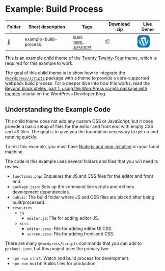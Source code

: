 # Example: Build Process

<!-- Please, do not remove these @TABLE EXAMPLES BEGIN and @TABLE EXAMPLES END comments or modify the table inside. This table is automatically generated from the data at _data/examples.json and _data/tags.json -->
<!-- @TABLE EXAMPLES BEGIN -->
| Folder                                                                                    | Short description     | Tags                                                                                                                                                                                                                                                                                       | Download .zip                                                                                                 | Live Demo                                                                                                                                                                                                                                                                                                                                                                                                                                                                                                                                                                                                                                                                                                                                                                                                      |
| ----------------------------------------------------------------------------------------- | --------------------- | ------------------------------------------------------------------------------------------------------------------------------------------------------------------------------------------------------------------------------------------------------------------------------------------ | ------------------------------------------------------------------------------------------------------------- | -------------------------------------------------------------------------------------------------------------------------------------------------------------------------------------------------------------------------------------------------------------------------------------------------------------------------------------------------------------------------------------------------------------------------------------------------------------------------------------------------------------------------------------------------------------------------------------------------------------------------------------------------------------------------------------------------------------------------------------------------------------------------------------------------------------- |
| [📁](https://github.com/WordPress/block-theme-examples/tree/master/example-build-process) | example-build-process | <small><code><a target="_blank" href="https://github.com/WordPress/block-theme-examples/wiki/Tags#block-theme">BLOCK THEME</a></code></small>, <small><code><a target="_blank" href="https://github.com/WordPress/block-theme-examples/wiki/Tags#javascript">JAVASCRIPT</a></code></small> | [📦](https://raw.githubusercontent.com/WordPress/block-theme-examples/master/_zips/example-build-process.zip) | [![](https://raw.githubusercontent.com/WordPress/block-theme-examples/master/_assets/icon-wp.svg)](https://playground.wordpress.net/#{%22$schema%22:%22https://playground.wordpress.net/blueprint-schema.json%22,%22landingPage%22:%22/wp-admin/themes.php%22,%22preferredVersions%22:{%22php%22:%228.0%22,%22wp%22:%22latest%22},%22steps%22:[{%22step%22:%22installTheme%22,%22themeZipFile%22:{%22resource%22:%22wordpress.org/themes%22,%22slug%22:%22twentytwentyfour%22}},{%22step%22:%22installTheme%22,%22themeZipFile%22:{%22resource%22:%22url%22,%22url%22:%22https://raw.githubusercontent.com/WordPress/block-theme-examples/master/_zips/example-build-process.zip%22},%22options%22:{%22activate%22:true}},{%22step%22:%22login%22,%22username%22:%22admin%22,%22password%22:%22password%22}]}) |
<!-- @TABLE EXAMPLES END -->

This is an example child theme of the [Twenty Twenty-Four](https://wordpress.org/themes/twentytwentyfour/) theme, which is required for this example to work.

The goal of this child theme is to show how to integrate the [`@wordpress/scripts`](https://developer.wordpress.org/block-editor/reference-guides/packages/packages-scripts/) package with a theme to provide a core-supported webpack build process. For a deeper dive into how this works, read the [Beyond block styles, part 1: using the WordPress scripts package with themes](https://developer.wordpress.org/news/2023/07/beyond-block-styles-part-1-using-the-wordpress-scripts-package-with-themes/) tutorial on the WordPress Developer Blog.

## Understanding the Example Code

This child theme does not add any custom CSS or JavaScript, but it does provide a basic setup of files for the editor and front end with empty CSS and JS files. The goal is to give you the foundation necessary to get up and running quickly.

To test this example, you must have [Node.js and npm installed](https://docs.npmjs.com/downloading-and-installing-node-js-and-npm) on your local machine.

The code in this example uses several folders and files that you will need to review:

- `functions.php`: Enqueues the JS and CSS files for the editor and front end.
- `package.json`: Sets up the command line scripts and defines development dependencies.
- `public`: The build folder where JS and CSS files are placed after being built/processed.
- `resources`
	- `js`
		- `editor.js`: File for adding editor JS.
	- `scss`
		- `editor.scss`: File for adding editor UI CSS.
		- `screen.scss`: File for adding front-end CSS.

There are many `@wordpress/scripts` commands that you can add to `package.json`, but this project uses the primary two:

- `npm run start`: Watch and build process for development.
- `npm run build`: Builds files for production.


